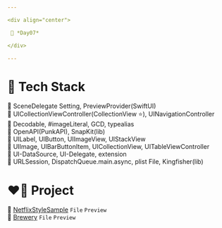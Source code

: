 ```yaml
---

<div align="center">

 💚 *Day07*

</div>

---
```


# 🤖 Tech Stack
🍏 SceneDelegate Setting, PreviewProvider(SwiftUI)  
🍏 UICollectionViewController(CollectionView ⭐️), UINavigationController  
🍏 Decodable, #imageLiteral, GCD, typealias  
🍏 OpenAPI(PunkAPI), SnapKit(lib)  
🍎 UILabel, UIButton, UIImageView, UIStackView  
🍎 UIImage, UIBarButtonItem, UICollectionView, UITableViewController  
🍎 UI-DataSource, UI-Delegate, extension  
🍎 URLSession, DispatchQueue.main.async, plist File, Kingfisher(lib)  

# ❤️‍🔥 Project
📂 [NetflixStyleSample](https://github.com/DCherish/iOS_N_Swift/tree/main/Day07/NetflixStyleSample) `File` `Preview`  
📁 [Brewery](https://github.com/DCherish/iOS_N_Swift/tree/main/Day07/Brewery) `File` `Preview`  
